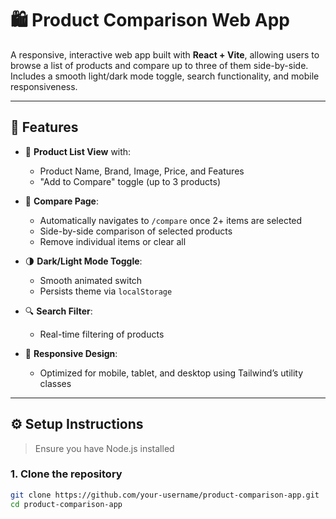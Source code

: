 
# 🛍️ Product Comparison Web App

A responsive, interactive web app built with **React + Vite**, allowing users to browse a list of products and compare up to three of them side-by-side. Includes a smooth light/dark mode toggle, search functionality, and mobile responsiveness.

---

## 🚀 Features

- 🧾 **Product List View** with:
  - Product Name, Brand, Image, Price, and Features
  - "Add to Compare" toggle (up to 3 products)

- 🧮 **Compare Page**:
  - Automatically navigates to `/compare` once 2+ items are selected
  - Side-by-side comparison of selected products
  - Remove individual items or clear all

- 🌗 **Dark/Light Mode Toggle**:
  - Smooth animated switch
  - Persists theme via `localStorage`

- 🔍 **Search Filter**:
  - Real-time filtering of products

- 📱 **Responsive Design**:
  - Optimized for mobile, tablet, and desktop using Tailwind’s utility classes

---

## ⚙️ Setup Instructions

> Ensure you have Node.js installed

### 1. Clone the repository

```bash
git clone https://github.com/your-username/product-comparison-app.git
cd product-comparison-app


